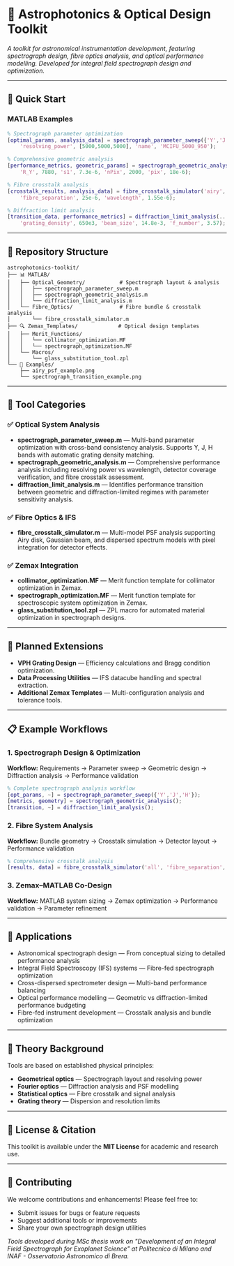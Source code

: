 # 🔧 Astrophotonics & Optical Design Toolkit

*A toolkit for astronomical instrumentation development, featuring spectrograph design, fibre optics analysis, and optical performance modelling. Developed for integral field spectrograph design and optimization.*

---

## 🚀 Quick Start

### MATLAB Examples

```matlab
% Spectrograph parameter optimization
[optimal_params, analysis_data] = spectrograph_parameter_sweep({'Y','J','H'}, ...
    'resolving_power', [5000,5000,5000], 'name', 'MCIFU_5000_950');

% Comprehensive geometric analysis
[performance_metrics, geometric_params] = spectrograph_geometric_analysis(...
    'R_Y', 7880, 's1', 7.3e-6, 'nPix', 2000, 'pix', 18e-6);

% Fibre crosstalk analysis
[crosstalk_results, analysis_data] = fibre_crosstalk_simulator('airy', ...
    'fibre_separation', 25e-6, 'wavelength', 1.55e-6);

% Diffraction limit analysis
[transition_data, performance_metrics] = diffraction_limit_analysis(...
    'grating_density', 650e3, 'beam_size', 14.8e-3, 'f_number', 3.57);
```

---

## 📁 Repository Structure

```
astrophotonics-toolkit/
├── 📊 MATLAB/
│   ├── Optical_Geometry/           # Spectrograph layout & analysis
│   │   ├── spectrograph_parameter_sweep.m
│   │   ├── spectrograph_geometric_analysis.m  
│   │   └── diffraction_limit_analysis.m
│   └── Fibre_Optics/               # Fibre bundle & crosstalk analysis
│       └── fibre_crosstalk_simulator.m
├── 🔍 Zemax_Templates/             # Optical design templates
│   ├── Merit_Functions/
│   │   └── collimator_optimization.MF
│   │   └── spectrograph_optimization.MF
│   └── Macros/
│       └── glass_substitution_tool.zpl
└── 🧪 Examples/
    ├── airy_psf_example.png
    └── spectrograph_transition_example.png
```

---

## 🧰 Tool Categories

### ✅ Optical System Analysis

* **spectrograph_parameter_sweep.m** — Multi-band parameter optimization with cross-band consistency analysis. Supports Y, J, H bands with automatic grating density matching.
* **spectrograph_geometric_analysis.m** — Comprehensive performance analysis including resolving power vs wavelength, detector coverage verification, and fibre crosstalk assessment.
* **diffraction_limit_analysis.m** — Identifies performance transition between geometric and diffraction-limited regimes with parameter sensitivity analysis.

### ✅ Fibre Optics & IFS

* **fibre_crosstalk_simulator.m** — Multi-model PSF analysis supporting Airy disk, Gaussian beam, and dispersed spectrum models with pixel integration for detector effects.

### ✅ Zemax Integration

* **collimator_optimization.MF** — Merit function template for collimator optimization in Zemax.
* **spectrograph_optimization.MF** — Merit function template for spectroscopic system optimization in Zemax.
* **glass_substitution_tool.zpl** — ZPL macro for automated material optimization in spectrograph designs.

---

## 🔄 Planned Extensions

* **VPH Grating Design** — Efficiency calculations and Bragg condition optimization.
* **Data Processing Utilities** — IFS datacube handling and spectral extraction.
* **Additional Zemax Templates** — Multi-configuration analysis and tolerance tools.

---

## 📋 Example Workflows

### 1. Spectrograph Design & Optimization

**Workflow:** Requirements → Parameter sweep → Geometric design → Diffraction analysis → Performance validation

```matlab
% Complete spectrograph analysis workflow
[opt_params, ~] = spectrograph_parameter_sweep({'Y','J','H'});
[metrics, geometry] = spectrograph_geometric_analysis();
[transition, ~] = diffraction_limit_analysis();
```

### 2. Fibre System Analysis

**Workflow:** Bundle geometry → Crosstalk simulation → Detector layout → Performance validation

```matlab
% Comprehensive crosstalk analysis
[results, data] = fibre_crosstalk_simulator('all', 'fibre_separation', 25e-6);
```

### 3. Zemax–MATLAB Co-Design

**Workflow:** MATLAB system sizing → Zemax optimization → Performance validation → Parameter refinement

---

## 🎯 Applications

* Astronomical spectrograph design — From conceptual sizing to detailed performance analysis
* Integral Field Spectroscopy (IFS) systems — Fibre-fed spectrograph optimization
* Cross-dispersed spectrometer design — Multi-band performance balancing
* Optical performance modelling — Geometric vs diffraction-limited performance budgeting
* Fibre-fed instrument development — Crosstalk analysis and bundle optimization

---

## 🔬 Theory Background

Tools are based on established physical principles:

* **Geometrical optics** — Spectrograph layout and resolving power
* **Fourier optics** — Diffraction analysis and PSF modelling
* **Statistical optics** — Fibre crosstalk and signal analysis
* **Grating theory** — Dispersion and resolution limits

---

## 📝 License & Citation

This toolkit is available under the **MIT License** for academic and research use.

---

## 🤝 Contributing

We welcome contributions and enhancements! Please feel free to:

* Submit issues for bugs or feature requests
* Suggest additional tools or improvements
* Share your own spectrograph design utilities

*Tools developed during MSc thesis work on "Development of an Integral Field Spectrograph for Exoplanet Science" at Politecnico di Milano and INAF - Osservatorio Astronomico di Brera.*

